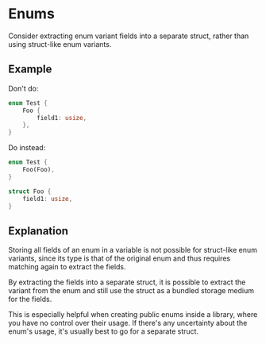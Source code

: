 # Enums

Consider extracting enum variant fields into a separate struct, rather than
using struct-like enum variants.

## Example

Don't do:

```rust
enum Test {
    Foo {
        field1: usize,
    },
}
```

Do instead:

```rust
enum Test {
    Foo(Foo),
}

struct Foo {
    field1: usize,
}
```

## Explanation

Storing all fields of an enum in a variable is not possible for struct-like enum
variants, since its type is that of the original enum and thus requires matching
again to extract the fields.

By extracting the fields into a separate struct, it is possible to extract the
variant from the enum and still use the struct as a bundled storage medium for
the fields.

This is especially helpful when creating public enums inside a library, where
you have no control over their usage. If there's any uncertainty about the
enum's usage, it's usually best to go for a separate struct.
